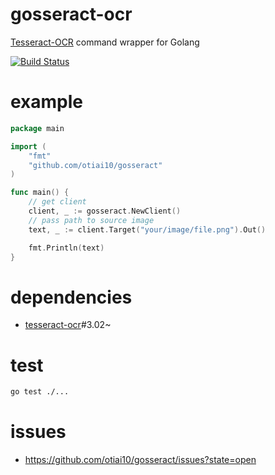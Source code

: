 # gosseract-ocr

[Tesseract-OCR](https://code.google.com/p/tesseract-ocr/) command wrapper for Golang

[![Build Status](https://travis-ci.org/otiai10/gosseract.svg?branch=develop)](https://travis-ci.org/otiai10/gosseract)

# example
```go
package main

import (
	"fmt"
	"github.com/otiai10/gosseract"
)

func main() {
    // get client
	client, _ := gosseract.NewClient()
    // pass path to source image
	text, _ := client.Target("your/image/file.png").Out()

	fmt.Println(text)
}

```

# dependencies

- [tesseract-ocr](https://code.google.com/p/tesseract-ocr/)#3.02~

# test
```sh
go test ./...
```

# issues
- https://github.com/otiai10/gosseract/issues?state=open
